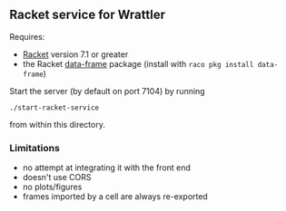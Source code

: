 ## Racket service for Wrattler

Requires:

 - [Racket](https://racket-lang.org/) version 7.1 or greater
 - the Racket [data-frame](https://pkgs.racket-lang.org/package/data-frame) package (install with `raco pkg install data-frame`)

Start the server (by default on port 7104) by running
```
./start-racket-service
```
from within this directory.

### Limitations

 - no attempt at integrating it with the front end
 - doesn't use CORS
 - no plots/figures
 - frames imported by a cell are always re-exported
